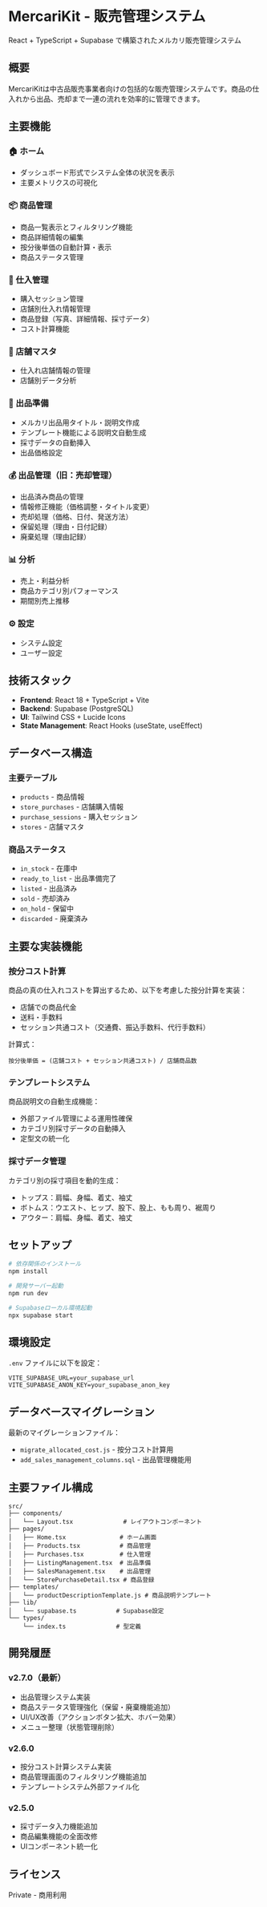 # MercariKit - 販売管理システム

React + TypeScript + Supabase で構築されたメルカリ販売管理システム

## 概要

MercariKitは中古品販売事業者向けの包括的な販売管理システムです。商品の仕入れから出品、売却まで一連の流れを効率的に管理できます。

## 主要機能

### 🏠 ホーム
- ダッシュボード形式でシステム全体の状況を表示
- 主要メトリクスの可視化

### 📦 商品管理
- 商品一覧表示とフィルタリング機能
- 商品詳細情報の編集
- 按分後単価の自動計算・表示
- 商品ステータス管理

### 🛒 仕入管理
- 購入セッション管理
- 店舗別仕入れ情報管理
- 商品登録（写真、詳細情報、採寸データ）
- コスト計算機能

### 🏪 店舗マスタ
- 仕入れ店舗情報の管理
- 店舗別データ分析

### 📝 出品準備
- メルカリ出品用タイトル・説明文作成
- テンプレート機能による説明文自動生成
- 採寸データの自動挿入
- 出品価格設定

### 💰 出品管理（旧：売却管理）
- 出品済み商品の管理
- 情報修正機能（価格調整・タイトル変更）
- 売却処理（価格、日付、発送方法）
- 保留処理（理由・日付記録）
- 廃棄処理（理由記録）

### 📊 分析
- 売上・利益分析
- 商品カテゴリ別パフォーマンス
- 期間別売上推移

### ⚙️ 設定
- システム設定
- ユーザー設定

## 技術スタック

- **Frontend**: React 18 + TypeScript + Vite
- **Backend**: Supabase (PostgreSQL)
- **UI**: Tailwind CSS + Lucide Icons
- **State Management**: React Hooks (useState, useEffect)

## データベース構造

### 主要テーブル
- `products` - 商品情報
- `store_purchases` - 店舗購入情報
- `purchase_sessions` - 購入セッション
- `stores` - 店舗マスタ

### 商品ステータス
- `in_stock` - 在庫中
- `ready_to_list` - 出品準備完了
- `listed` - 出品済み
- `sold` - 売却済み
- `on_hold` - 保留中
- `discarded` - 廃棄済み

## 主要な実装機能

### 按分コスト計算
商品の真の仕入れコストを算出するため、以下を考慮した按分計算を実装：
- 店舗での商品代金
- 送料・手数料
- セッション共通コスト（交通費、振込手数料、代行手数料）

計算式：
```
按分後単価 = (店舗コスト + セッション共通コスト) / 店舗商品数
```

### テンプレートシステム
商品説明文の自動生成機能：
- 外部ファイル管理による運用性確保
- カテゴリ別採寸データの自動挿入
- 定型文の統一化

### 採寸データ管理
カテゴリ別の採寸項目を動的生成：
- トップス：肩幅、身幅、着丈、袖丈
- ボトムス：ウエスト、ヒップ、股下、股上、もも周り、裾周り
- アウター：肩幅、身幅、着丈、袖丈

## セットアップ

```bash
# 依存関係のインストール
npm install

# 開発サーバー起動
npm run dev

# Supabaseローカル環境起動
npx supabase start
```

## 環境設定

`.env` ファイルに以下を設定：
```env
VITE_SUPABASE_URL=your_supabase_url
VITE_SUPABASE_ANON_KEY=your_supabase_anon_key
```

## データベースマイグレーション

最新のマイグレーションファイル：
- `migrate_allocated_cost.js` - 按分コスト計算用
- `add_sales_management_columns.sql` - 出品管理機能用

## 主要ファイル構成

```
src/
├── components/
│   └── Layout.tsx              # レイアウトコンポーネント
├── pages/
│   ├── Home.tsx               # ホーム画面
│   ├── Products.tsx           # 商品管理
│   ├── Purchases.tsx          # 仕入管理
│   ├── ListingManagement.tsx  # 出品準備
│   ├── SalesManagement.tsx    # 出品管理
│   └── StorePurchaseDetail.tsx # 商品登録
├── templates/
│   └── productDescriptionTemplate.js # 商品説明テンプレート
├── lib/
│   └── supabase.ts           # Supabase設定
└── types/
    └── index.ts              # 型定義
```

## 開発履歴

### v2.7.0（最新）
- 出品管理システム実装
- 商品ステータス管理強化（保留・廃棄機能追加）
- UI/UX改善（アクションボタン拡大、ホバー効果）
- メニュー整理（状態管理削除）

### v2.6.0
- 按分コスト計算システム実装
- 商品管理画面のフィルタリング機能追加
- テンプレートシステム外部ファイル化

### v2.5.0
- 採寸データ入力機能追加
- 商品編集機能の全面改修
- UIコンポーネント統一化

## ライセンス

Private - 商用利用
